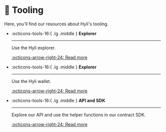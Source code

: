 # :toolbox: Tooling

Here, you'll find our resources about Hyli's tooling.

<div class="grid cards" markdown>

-   :octicons-tools-16:{ .lg .middle } __Explorer__

    ---

    Use the Hyli explorer.

    [:octicons-arrow-right-24: Read more](https://explorer.hyli.org)

-   :octicons-tools-16:{ .lg .middle } __Explorer__

    ---

    Use the Hyli wallet.

    [:octicons-arrow-right-24: Read more](./wallet.md)

-   :octicons-tools-16:{ .lg .middle } __API and SDK__

    ---

    Explore our API and use the helper functions in our contract SDK.

    [:octicons-arrow-right-24: Read more](./api.md)

</div>

